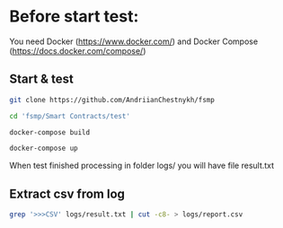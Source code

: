# Before start test:

You need Docker (https://www.docker.com/) and Docker Compose (https://docs.docker.com/compose/)

## Start & test

```bash
git clone https://github.com/AndriianChestnykh/fsmp

cd 'fsmp/Smart Contracts/test'

docker-compose build

docker-compose up

```

When test finished processing in folder logs/ you will have file result.txt

## Extract csv from log

```bash
grep '>>>CSV' logs/result.txt | cut -c8- > logs/report.csv
```
